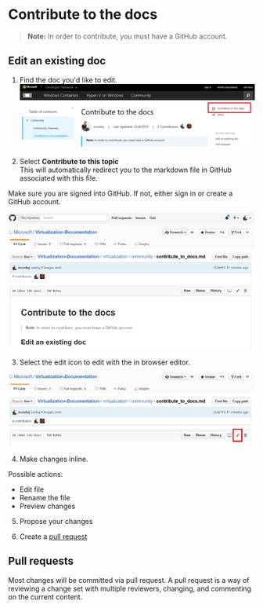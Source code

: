 # Contribute to the docs

> **Note:**  In order to contribute, you must have a GitHub account.

## Edit an existing doc

1. Find the doc you'd like to edit.
  ![](media/editDoc.png)

2. Select **Contribute to this topic**  
  This will automatically redirect you to the markdown file in GitHub associated with this file.
  
  Make sure you are signed into GitHub.  If not, either sign in or create a GitHub account.
  
  ![](media/GitHubView.png)
  
3. Select the edit icon to edit with the in browser editor.
  
  ![](media/GitHubEdit.png)

4. Make changes inline.
  
  Possible actions:
  * Edit file
  * Rename the file
  * Preview changes
  
5. Propose your changes

6. Create a [pull request](contribute_to_docs.md#pull-requests)  

## Pull requests

Most changes will be committed via pull request.  A pull request is a way of reviewing a change set with multiple reviewers, changing, and commenting on the current content.